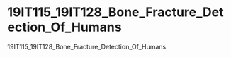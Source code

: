 # 19IT115_19IT128_Bone_Fracture_Detection_Of_Humans
19IT115_19IT128_Bone_Fracture_Detection_Of_Humans

